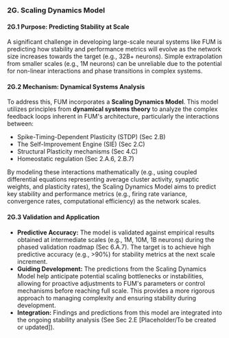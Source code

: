 ### 2G. Scaling Dynamics Model

#### 2G.1 Purpose: Predicting Stability at Scale

A significant challenge in developing large-scale neural systems like FUM is predicting how stability and performance metrics will evolve as the network size increases towards the target (e.g., 32B+ neurons). Simple extrapolation from smaller scales (e.g., 1M neurons) can be unreliable due to the potential for non-linear interactions and phase transitions in complex systems.

#### 2G.2 Mechanism: Dynamical Systems Analysis

To address this, FUM incorporates a **Scaling Dynamics Model**. This model utilizes principles from **dynamical systems theory** to analyze the complex feedback loops inherent in FUM's architecture, particularly the interactions between:
*   Spike-Timing-Dependent Plasticity (STDP) (Sec 2.B)
*   The Self-Improvement Engine (SIE) (Sec 2.C)
*   Structural Plasticity mechanisms (Sec 4.C)
*   Homeostatic regulation (Sec 2.A.6, 2.B.7)

By modeling these interactions mathematically (e.g., using coupled differential equations representing average cluster activity, synaptic weights, and plasticity rates), the Scaling Dynamics Model aims to predict key stability and performance metrics (e.g., firing rate variance, convergence rates, computational efficiency) as the network scales.

#### 2G.3 Validation and Application

*   **Predictive Accuracy:** The model is validated against empirical results obtained at intermediate scales (e.g., 1M, 10M, 1B neurons) during the phased validation roadmap (Sec 6.A.7). The target is to achieve high predictive accuracy (e.g., >90%) for stability metrics at the next scale increment.
*   **Guiding Development:** The predictions from the Scaling Dynamics Model help anticipate potential scaling bottlenecks or instabilities, allowing for proactive adjustments to FUM's parameters or control mechanisms before reaching full scale. This provides a more rigorous approach to managing complexity and ensuring stability during development.
*   **Integration:** Findings and predictions from this model are integrated into the ongoing stability analysis (See Sec 2.E [Placeholder/To be created or updated]).
